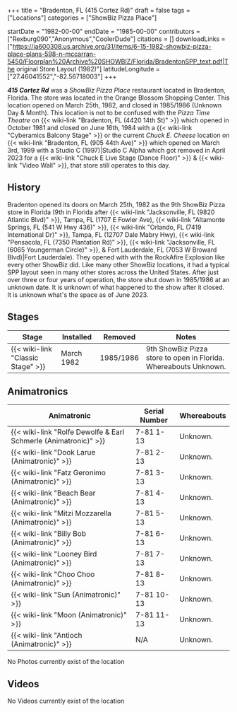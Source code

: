 +++
title = "Bradenton, FL (415 Cortez Rd)"
draft = false
tags = ["Locations"]
categories = ["ShowBiz Pizza Place"]


startDate = "1982-00-00"
endDate = "1985-00-00"
contributors = ["Rexburg090","Anonymous","CoolerDude"]
citations = []
downloadLinks = ["https://ia600308.us.archive.org/31/items/6-15-1982-showbiz-pizza-place-plans-598-n-mccarran-5450/Floorplan%20Archive%20SHOWBIZ/Florida/BradentonSPP_text.pdf|The original Store Layout (1982)"]
latitudeLongitude = ["27.46041552","-82.56718003"]
+++

***415 Cortez Rd*** was a *ShowBiz Pizza Place* restaurant located in Bradenton, Florida. The store was located in the Orange Blossom Shopping Center. This location opened on March 25th, 1982, and closed in 1985/1986 (Unknown Day &amp; Month). This location is not to be confused with the *Pizza Time Theatre* on {{< wiki-link "Bradenton, FL (4420 14th St)" >}} which opened in October 1981 and closed on June 16th, 1984 with a {{< wiki-link "Cyberamics Balcony Stage" >}} or the current *Chuck E. Cheese* location on {{< wiki-link "Bradenton, FL (905 44th Ave)" >}} which opened on March 3rd, 1999 with a Studio C (1997)|Studio C Alpha which got removed in April 2023 for a {{< wiki-link "Chuck E Live Stage (Dance Floor)" >}} &amp; {{< wiki-link "Video Wall" >}}, that store still operates to this day.

## History

Bradenton opened its doors on March 25th, 1982 as the 9th ShowBiz Pizza store in Florida (9th in Florida after {{< wiki-link "Jacksonville, FL (9820 Atlantic Blvd)" >}}, Tampa, FL (1707 E Fowler Ave), {{< wiki-link "Altamonte Springs, FL (541 W Hwy 436)" >}}, {{< wiki-link "Orlando, FL (7419 International Dr)" >}}, Tampa, FL (12707 Dale Mabry Hwy), {{< wiki-link "Pensacola, FL (7350 Plantation Rd)" >}}, {{< wiki-link "Jacksonville, FL (6065 Youngerman Circle)" >}}, &amp; Fort Lauderdale, FL (7053 W Broward Blvd)|Fort Lauderdale). They opened with with the RockAfire Explosion like every other ShowBiz did. Like many other ShowBiz locations, it had a typical SPP layout seen in many other stores across the United States. After just over three or four years of operation, the store shut down in 1985/1986 at an unknown date. It is unknown of what happened to the show after it closed. It is unknown what's the space as of June 2023.

## Stages

| Stage                                   | Installed  | Removed   | Notes                                                            |
|-----------------------------------------|------------|-----------|------------------------------------------------------------------|
| {{< wiki-link "Classic Stage" >}} | March 1982 | 1985/1986 | 9th ShowBiz Pizza store to open in Florida. Whereabouts Unknown. |

## Animatronics

| Animatronic                                                               | Serial Number | Whereabouts |
|---------------------------------------------------------------------------|---------------|-------------|
| {{< wiki-link "Rolfe Dewolfe &amp; Earl Schmerle (Animatronic)" >}} | 7-81 1-13     | Unknown.    |
| {{< wiki-link "Dook Larue (Animatronic)" >}}                        | 7-81 2-13     | Unknown.    |
| {{< wiki-link "Fatz Geronimo (Animatronic)" >}}                     | 7-81 3-13     | Unknown.    |
| {{< wiki-link "Beach Bear (Animatronic)" >}}                        | 7-81 4-13     | Unknown.    |
| {{< wiki-link "Mitzi Mozzarella (Animatronic)" >}}                  | 7-81 5-13     | Unknown.    |
| {{< wiki-link "Billy Bob (Animatronic)" >}}                         | 7-81 6-13     | Unknown.    |
| {{< wiki-link "Looney Bird (Animatronic)" >}}                       | 7-81 7-13     | Unknown.    |
| {{< wiki-link "Choo Choo (Animatronic)" >}}                         | 7-81 8-13     | Unknown.    |
| {{< wiki-link "Sun (Animatronic)" >}}                               | 7-81 10-13    | Unknown.    |
| {{< wiki-link "Moon (Animatronic)" >}}                              | 7-81 11-13    | Unknown.    |
| {{< wiki-link "Antioch (Animatronic)" >}}                           | N/A           | Unknown.    |

No Photos currently exist of the location

## Videos

No Videos currently exist of the location